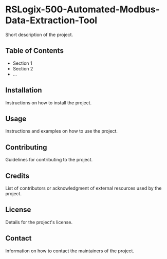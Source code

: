 # RSLogix-500-Automated-Modbus-Data-Extraction-Tool

Short description of the project.

## Table of Contents

- Section 1
- Section 2
- ...

## Installation

Instructions on how to install the project.

## Usage 

Instructions and examples on how to use the project.

## Contributing

Guidelines for contributing to the project.

## Credits

List of contributors or acknowledgment of external resources used by the project.

## License

Details for the project's license.

## Contact

Information on how to contact the maintainers of the project.
